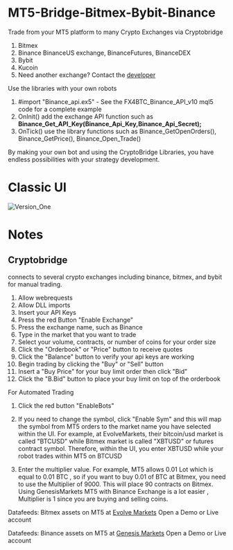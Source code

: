 # MT5-Bridge-Bitmex-Bybit-Binance
Trade from your MT5 platform to many Crypto Exchanges via Cryptobridge

1. Bitmex
2. Binance BinanceUS exchange, BinanceFutures, BinanceDEX
3. Bybit 
4. Kucoin 
5. Need another exchange? Contact the [developer](https://t.me/Hedgebitcoin) 

Use the libraries with your own robots 
1. #import "Binance_api.ex5" - See the FX4BTC_Binance_API_v10 mql5 code for a complete example
2. OnInit() add the exchange API function such as **Binance_Get_API_Key(Binance_Api_Key,Binance_Api_Secret);** 
3. OnTick() use the library functions such as Binance_GetOpenOrders(), Binance_GetPrice(), Binance_Open_Trade()

By making your own bot and using the CryptoBridge Libraries, you have endless possibilities with your strategy development. 

# Classic UI
![Version_One](https://i.imgur.com/HJ3fDLu.png)

# Notes
## Cryptobridge 
connects to several crypto exchanges including binance, bitmex, and bybit for manual trading. 

1. Allow webrequests
2. Allow DLL imports
3. Insert your API Keys
4. Press the red Button "Enable Exchange"
5. Press the exchange name, such as Binance
6. Type in the market that you want to trade 
7. Select your volume, contracts, or number of coins for your order size
8. Click the "Orderbook" or "Price" button to receive quotes 
9. Click the "Balance" button to verify your api keys are working
10. Begin trading by clicking the "Buy" or "Sell" button
11. Insert a "Buy Price" for your buy limit order then click "Bid"
12. Click the "B.Bid" button to place your buy limit on top of the orderbook

For Automated Trading

1. Click the red button "EnableBots"

2. If you need to change the symbol, click "Enable Sym" and this will map the symbol from MT5 orders to the market name you have selected within the UI. For example, at EvolveMarkets, their bitcoin/usd market is called "BTCUSD" while Bitmex market is called "XBTUSD" or futures contract symbol. Therefore, within the UI, you enter XBTUSD while your robot trades within MT5 on BTCUSD 

3. Enter the multiplier value. For example, MT5 allows 0.01 Lot which is equal to 0.01 BTC , so if you want to buy 0.01 of BTC at Bitmex, you need to use the Multiplier of 9000. This will place 90 contracts on Bitmex. Using GenesisMarkets MT5 with Binance Exchange is a lot easier , Multiplier is 1 since you are buying and selling coins. 

Datafeeds: Bitmex assets on MT5 at
[Evolve Markets](https://evolve.markets/r/270fefe2)
Open a Demo or Live account

Datafeeds: Binance assets on MT5 at
[Genesis Markets](https://genesismarkets.io/?ref=780028)
Open a Demo or Live account
